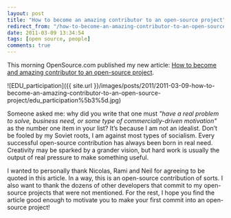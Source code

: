 ```yaml
---
layout: post
title: "How to become an amazing contributor to an open-source project"
redirect_from: "/how-to-become-an-amazing-contributor-to-an-open-source-project"
date: 2011-03-09 13:34:54
tags: [open source, people]
comments: true
---
```

This morning OpenSource.com published my new article: [How to become and amazing contributor to an open-source project](http://opensource.com/life/11/3/how-become-amazing-contributor-open-source-project).

![EDU_participation]({{ site.url }}/images/posts/2011/2011-03-09-how-to-become-an-amazing-contributor-to-an-open-source-project/edu_participation%5b3%5d.jpg)

Someone asked me: why did you write that one must _"have a real problem to solve, business need, or some type of commercially-driven motivation"_ as the number one item in your list? It’s because I am not an idealist. Don’t be fooled by my Soviet roots, I am against most types of socialism. Every successful open-source contribution has always been born in real need. Creativity may be sparked by a grander vision, but hard work is usually the output of real pressure to make something useful.

I wanted to personally thank Nicolas, Rami and Neil for agreeing to be quoted in this article. In a way, this is an open-source contribution of sorts. I also want to thank the dozens of other developers that commit to my open-source projects that were not mentioned. For the rest, I hope you find the article good enough to motivate you to make your first commit into an open-source project!

